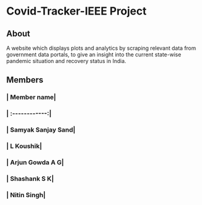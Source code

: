 # Covid-Tracker-IEEE Project

## About

A website which displays plots and analytics by scraping relevant data from government data portals, to give an insight into the current state-wise pandemic situation and recovery status in India.


## Members

### | Member name| 
### | :------------:|
### | Samyak Sanjay Sand| 
### | L Koushik|  
### | Arjun Gowda A G|
### | Shashank S K|
### | Nitin Singh|



 


